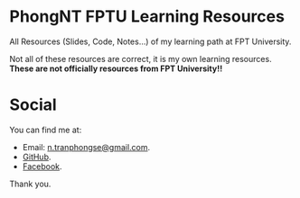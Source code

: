 # PhongNT FPTU Learning Resources
All Resources (Slides, Code, Notes...) of my learning path at FPT University.

Not all of these resources are correct, it is my own learning resources. **These are not officially resources from FPT University!!**

# Social
You can find me at:
- Email: n.tranphongse@gmail.com.
- [GitHub](https://github.com/ntrphongse).
- [Facebook](https://www.facebook.com/phongntse/).

Thank you.
